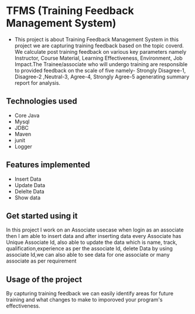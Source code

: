 
# TFMS (Training Feedback Management System)


- This project is about Training Feedback Management System in this project we are capturing training feedback based on the topic coverd. We calculate post training feedback on various key parameters namely Instructor, Course Material, Learning Effectiveness, Environment, Job Impact.The Trainee/associate who will undergo training are responsible to provided feedback on the scale of five namely- Strongly Disagree-1, Disagree-2 ,Neutral-3, Agree-4, Strongly Agree-5 agenerating summary report for analysis.
                                    
 ## Technologies used
 
 - Core Java
 - Mysql
 - JDBC
 - Maven
 - junit
 - Logger 
 
## Features implemented

- Insert Data
- Update Data
- Delelte Data
- Show data

## Get started using it

In this project I work on an Associate usecase when login as an associate then I am able to insert data and after inserting data every Associate has Unique Associate Id, also able to update the data which is name, track, qualification,experience as per the associate Id, delete Data by using associate Id,we can also able to see data for one associate or many associate as per requirement 


## Usage of the project

By capturing training feedback we can easily identify areas for future training and what changes to make to imporoved your program's effectiveness.
